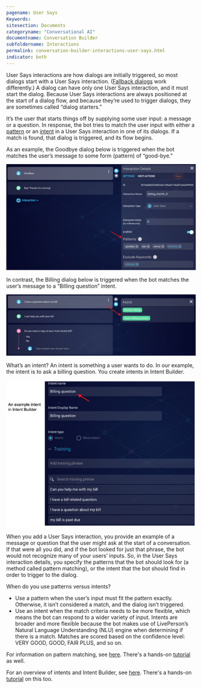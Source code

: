 ```yaml
---
pagename: User Says
Keywords:
sitesection: Documents
categoryname: "Conversational AI"
documentname: Conversation Builder
subfoldername: Interactions
permalink: conversation-builder-interactions-user-says.html
indicator: both
---
```


User Says interactions are how dialogs are initially triggered, so most dialogs start with a User Says interaction. ([Fallback dialogs](conversation-builder-dialogs-fallback-dialogs.html) work differently.) A dialog can have only one User Says interaction, and it must start the dialog. Because User Says interactions are always positioned at the start of a dialog flow, and because they’re used to trigger dialogs, they are sometimes called “dialog starters.”

It’s the user that starts things off by supplying some user input: a message or a question. In response, the bot tries to match the user input with either a [pattern](conversation-builder-conversation-builder-response-match-actions.html#pattern-matching) or an [intent](conversation-builder-intent-builder-overview.html) in a User Says interaction in one of its dialogs. If a match is found, that dialog is triggered, and its flow begins.

As an example, the Goodbye dialog below is triggered when the bot matches the user’s message to some form (pattern) of “good-bye.”

<img class="fancyimage" style="width:800px" src="img/ConvoBuilder/interactions_userSays1.png">

In contrast, the Billing dialog below is triggered when the bot matches the user’s message to a “Billing question” intent.

<img class="fancyimage" style="width:800px" src="img/ConvoBuilder/interactions_userSays2.png">

What’s an intent? An intent is something a user wants to do. In our example, the intent is to ask a billing question. You create intents in Intent Builder.

<img style="width:600px" src="img/ConvoBuilder/interactions_userSays3.png">

When you add a User Says interaction, you provide an example of a message or question that the user might ask at the start of a conversation. If that were all you did, and if the bot looked for just that phrase, the bot would not recognize many of your users’ inputs. So, in the User Says interaction details, you specify the patterns that the bot should look for (a method called pattern matching), or the intent that the bot should find in order to trigger to the dialog.

When do you use patterns versus intents?

- Use a pattern when the user’s input must fit the pattern exactly. Otherwise, it isn’t considered a match, and the dialog isn’t triggered.
- Use an intent when the match criteria needs to be more flexible, which means the bot can respond to a wider variety of input. Intents are broader and more flexible because the bot makes use of LivePerson’s Natural Language Understanding (NLU) engine when determining if there is a match. Matches are scored based on the confidence level: VERY GOOD, GOOD, FAIR PLUS, and so on.

For information on pattern matching, see [here](conversation-builder-interactions-response-match-actions.html#pattern-matching). There's a hands-on [tutorial](conversation-builder-getting-started-1-dialogs-and-patterns.html) as well.

For an overview of intents and Intent Builder, see [here](intent-builder-overview.html). There's a hands-on [tutorial](conversation-builder-getting-started-2-intents.html) on this too. 